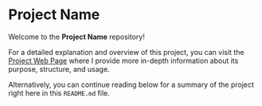 
# Project Name

Welcome to the **Project Name** repository!

For a detailed explanation and overview of this project, you can visit the [Project Web Page](https://ibada13.github.io/notion_api_stu/) where I provide more in-depth information about its purpose, structure, and usage.

Alternatively, you can continue reading below for a summary of the project right here in this `README.md` file.
